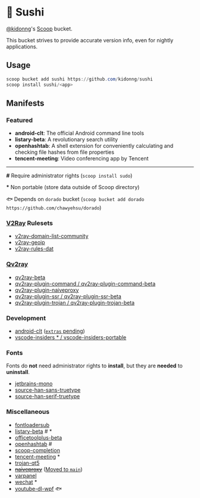 # 🍣 Sushi

[@kidonng](https://github.com/kidonng)'s [Scoop](https://scoop-docs.now.sh/) bucket.

This bucket strives to provide accurate version info, even for nightly applications.

## Usage

```powershell
scoop bucket add sushi https://github.com/kidonng/sushi
scoop install sushi/<app>
```

## Manifests

### Featured

-   **android-clt**: The official Android command line tools
-   **listary-beta**: A revolutionary search utility
-   **openhashtab**: A shell extension for conveniently calculating and checking file hashes from file properties
-   **tencent-meeting**: Video conferencing app by Tencent

---

**#** Require administrator rights (`scoop install sudo`)

**\*** Non portable (store data outside of Scoop directory)

🐟 Depends on `dorado` bucket (`scoop bucket add dorado https://github.com/chawyehsu/dorado`)

### [V2Ray](https://www.v2fly.org/) Rulesets

-   [v2ray-domain-list-community](https://github.com/v2ray/domain-list-community)
-   [v2ray-geoip](https://github.com/v2ray/geoip)
-   [v2ray-rules-dat](https://github.com/Loyalsoldier/v2ray-rules-dat)

### [Qv2ray](https://qv2ray.github.io/)

-   [qv2ray-beta](https://github.com/Qv2ray/Qv2ray)
-   [qv2ray-plugin-command / qv2ray-plugin-command-beta](https://github.com/Qv2ray/QvPlugin-Command)
-   [qv2ray-plugin-naiveproxy](https://github.com/Qv2ray/QvPlugin-NaiveProxy)
-   [qv2ray-plugin-ssr / qv2ray-plugin-ssr-beta](https://github.com/Qv2ray/QvPlugin-SSR)
-   [qv2ray-plugin-trojan / qv2ray-plugin-trojan-beta](https://github.com/Qv2ray/QvPlugin-Trojan)

### Development

-   [android-clt](https://developer.android.com/studio#command-tools) ([`extras` pending](https://github.com/lukesampson/scoop-extras/pull/4237))
-   [vscode-insiders * / vscode-insiders-portable](https://code.visualstudio.com/insiders/)

### Fonts

Fonts do **not** need administrator rights to **install**, but they are **needed** to **uninstall**.

-   [jetbrains-mono](https://github.com/JetBrains/JetBrainsMono)
-   [source-han-sans-truetype](https://github.com/be5invis/source-han-sans-ttf)
-   [source-han-serif-truetype](https://github.com/Pal3love/Source-Han-TrueType)

### Miscellaneous

-   [fontloadersub](https://github.com/yzwduck/FontLoaderSub)
-   [listary-beta](https://www.listary.com/beta) # *
-   [officetoolplus-beta](https://otp.landian.vip/)
-   [openhashtab](https://github.com/namazso/OpenHashTab) #
-   [scoop-completion](https://github.com/Moeologist/scoop-completion)
-   [tencent-meeting](https://meeting.tencent.com/) *
-   [trojan-qt5](https://github.com/Trojan-Qt5/Trojan-Qt5)
-   [~~naiveproxy~~](https://github.com/klzgrad/naiveproxy) ([Moved to `main`](https://github.com/ScoopInstaller/Main/pull/1172))
-   [varpanel](http://implbits.com/products/varpanel/)
-   [wechat](https://pc.weixin.qq.com/) *
-   [youtube-dl-wpf](https://github.com/database64128/youtube-dl-wpf) 🐟
